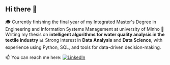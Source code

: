 ## Hi there 👋
🎓 Currently finishing the final year of my Integrated Master's Degree in Engineering and Information Systems Management at university of Minho
🧠 Writing my thesis on **intelligent algorithms for water quality analysis in the textile industry**
📊 Strong interest in **Data Analysis** and **Data Science**, with experience using Python, SQL, and tools for data-driven decision-making.  

📫 You can reach me here:
[![LinkedIn](https://img.shields.io/badge/LinkedIn-Profile-blue?logo=linkedin&logoColor=white)](https://www.linkedin.com/in/maria-in%C3%AAs-lima-448151144/)
<!--
**ineslima07/ineslima07** is a ✨ _special_ ✨ repository because its `README.md` (this file) appears on your GitHub profile.

-->
